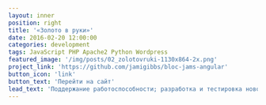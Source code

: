 ```yaml
---
layout: inner
position: right
title: '«Золото в руки»'
date: 2016-02-20 12:00:00
categories: development
tags: JavaScript PHP Apache2 Python Wordpress
featured_image: '/img/posts/02_zolotovruki-1130x864-2x.png'
project_link: 'https://github.com/jamigibbs/bloc-jams-angular'
button_icon: 'link'
button_text: 'Перейти на сайт'
lead_text: 'Поддержание работоспособности; разработка и тестировка нововведений'
---
```


